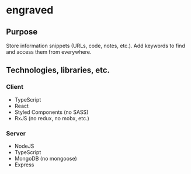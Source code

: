 # engraved

## Purpose
Store information snippets (URLs, code, notes, etc.). Add keywords to find and access them from everywhere.

## Technologies, libraries, etc.
### Client
- TypeScript
- React
- Styled Components (no SASS)
- RxJS (no redux, no mobx, etc.)
### Server
- NodeJS
- TypeScript
- MongoDB (no mongoose)
- Express
